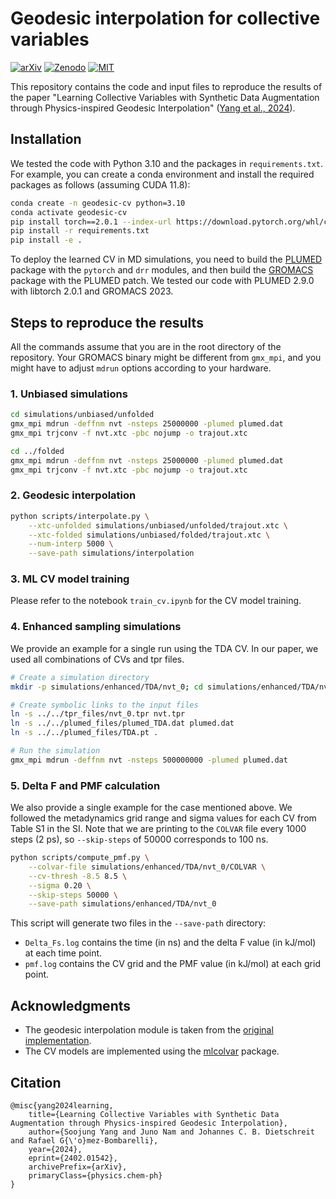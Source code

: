 # Geodesic interpolation for collective variables
[![arXiv](https://img.shields.io/badge/arXiv-2402.01542-84cc16)](https://arxiv.org/abs/2402.01542)
[![Zenodo](https://img.shields.io/badge/DOI-10.5281/zenodo.11863203-14b8a6.svg)](https://zenodo.org/doi/10.5281/zenodo.11863203)
[![MIT](https://img.shields.io/badge/License-MIT-3b82f6.svg)](https://opensource.org/license/mit)

This repository contains the code and input files to reproduce the results of the paper "Learning Collective Variables with Synthetic Data Augmentation through Physics-inspired Geodesic Interpolation" ([Yang et al., 2024](https://arxiv.org/abs/2402.01542)).

## Installation
We tested the code with Python 3.10 and the packages in `requirements.txt`.
For example, you can create a conda environment and install the required packages as follows (assuming CUDA 11.8):
```bash
conda create -n geodesic-cv python=3.10
conda activate geodesic-cv
pip install torch==2.0.1 --index-url https://download.pytorch.org/whl/cu118
pip install -r requirements.txt
pip install -e .
```

To deploy the learned CV in MD simulations, you need to build the [PLUMED](https://www.plumed.org) package with the `pytorch` and `drr` modules, and then build the [GROMACS](https://www.gromacs.org) package with the PLUMED patch.
We tested our code with PLUMED 2.9.0 with libtorch 2.0.1 and GROMACS 2023.

## Steps to reproduce the results
All the commands assume that you are in the root directory of the repository.
Your GROMACS binary might be different from `gmx_mpi`, and you might have to adjust `mdrun` options according to your hardware.

### 1. Unbiased simulations
```bash
cd simulations/unbiased/unfolded
gmx_mpi mdrun -deffnm nvt -nsteps 25000000 -plumed plumed.dat
gmx_mpi trjconv -f nvt.xtc -pbc nojump -o trajout.xtc

cd ../folded
gmx_mpi mdrun -deffnm nvt -nsteps 25000000 -plumed plumed.dat
gmx_mpi trjconv -f nvt.xtc -pbc nojump -o trajout.xtc
```

### 2. Geodesic interpolation
```bash
python scripts/interpolate.py \
    --xtc-unfolded simulations/unbiased/unfolded/trajout.xtc \
    --xtc-folded simulations/unbiased/folded/trajout.xtc \
    --num-interp 5000 \
    --save-path simulations/interpolation
```

### 3. ML CV model training
Please refer to the notebook `train_cv.ipynb` for the CV model training.

### 4. Enhanced sampling simulations
We provide an example for a single run using the TDA CV.
In our paper, we used all combinations of CVs and tpr files.
```bash
# Create a simulation directory
mkdir -p simulations/enhanced/TDA/nvt_0; cd simulations/enhanced/TDA/nvt_0

# Create symbolic links to the input files
ln -s ../../tpr_files/nvt_0.tpr nvt.tpr
ln -s ../../plumed_files/plumed_TDA.dat plumed.dat
ln -s ../../plumed_files/TDA.pt .

# Run the simulation
gmx_mpi mdrun -deffnm nvt -nsteps 500000000 -plumed plumed.dat
```

### 5. Delta F and PMF calculation
We also provide a single example for the case mentioned above.
We followed the metadynamics grid range and sigma values for each CV from Table S1 in the SI.
Note that we are printing to the `COLVAR` file every 1000 steps (2 ps), so `--skip-steps` of 50000 corresponds to 100 ns.
```bash
python scripts/compute_pmf.py \
    --colvar-file simulations/enhanced/TDA/nvt_0/COLVAR \
    --cv-thresh -8.5 8.5 \
    --sigma 0.20 \
    --skip-steps 50000 \
    --save-path simulations/enhanced/TDA/nvt_0
```
This script will generate two files in the `--save-path` directory:
- `Delta_Fs.log` contains the time (in ns) and the delta F value (in kJ/mol) at each time point.
- `pmf.log` contains the CV grid and the PMF value (in kJ/mol) at each grid point.

## Acknowledgments
- The geodesic interpolation module is taken from the [original implementation](https://github.com/wdiepeveen/Riemannian-geometry-for-efficient-analysis-of-protein-dynamics-data/tree/main).
- The CV models are implemented using the [mlcolvar](https://github.com/luigibonati/mlcolvar/tree/main) package.

## Citation
```
@misc{yang2024learning,
    title={Learning Collective Variables with Synthetic Data Augmentation through Physics-inspired Geodesic Interpolation},
    author={Soojung Yang and Juno Nam and Johannes C. B. Dietschreit and Rafael G{\'o}mez-Bombarelli},
    year={2024},
    eprint={2402.01542},
    archivePrefix={arXiv},
    primaryClass={physics.chem-ph}
}
```
